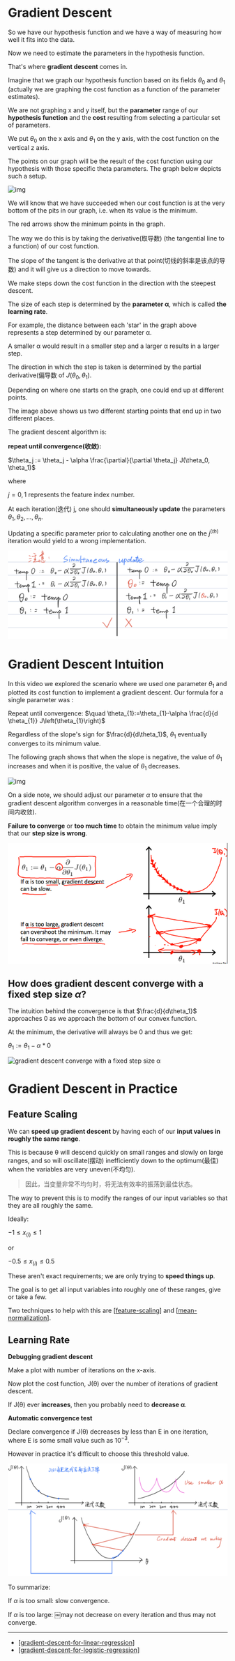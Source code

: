 # Gradient Descent

So we have our hypothesis function and we have a way of measuring how well it fits into the data. 

Now we need to estimate the parameters in the hypothesis function. 

That's where **gradient descent** comes in.

Imagine that we graph our hypothesis function based on its fields $\theta_0$ and $\theta_1$	
(actually we are graphing the cost function as a function of the parameter estimates). 
  
We are not graphing x and y itself, but the **parameter** range of our **hypothesis function** and the **cost** resulting from selecting a particular set of parameters.

We put $\theta_0$ on the x axis and $\theta_1$ on the y axis, 
with the cost function on the vertical z axis. 

The points on our graph will be the result of the cost function using our hypothesis with those specific theta parameters. 
The graph below depicts such a setup.

![img](../img/J(θ)-2%20parameters.png)

We will know that we have succeeded when our cost function is at the very bottom of the pits in our graph, i.e. 
when its value is the minimum. 

The red arrows show the minimum points in the graph.

The way we do this is by taking the derivative(取导数) (the tangential line to a function) of our cost function. 

The slope of the tangent is the derivative at that point(切线的斜率是该点的导数) 
and it will give us a direction to move towards. 

We make steps down the cost function in the direction with the steepest descent. 

The size of each step is determined by the **parameter α**, which is called **the learning rate**.

For example, the distance between each 'star' in the graph above represents a step determined by our parameter α.

A smaller α would result in a smaller step and a larger α results in a larger step. 

The direction in which the step is taken is determined by the partial derivative(偏导数 of $J(\theta_0,\theta_1)$. 

Depending on where one starts on the graph, one could end up at different points. 

The image above shows us two different starting points that end up in two different places.

The gradient descent algorithm is:

**repeat until convergence(收敛):**

$\theta_j := \theta_j - \alpha \frac{\partial}{\partial \theta_j} J(\theta_0, \theta_1)$ 

where

$j=0,1$ represents the feature index number.

At each iteration(迭代) j, one should **simultaneously update** the parameters $\theta_1, \theta_2,...,\theta_n$. 

Updating a specific parameter prior to calculating another one on the $j^{(th)}$ iteration would yield to a wrong implementation.

![simultaneously_update](../img/Simultaneous%20update.png)

# Gradient Descent Intuition
In this video we explored the scenario where we used one parameter $\theta_1$ and plotted its cost function to implement a gradient descent. 
Our formula for a single parameter was :

Repeat until convergence: 
$\quad \theta_{1}:=\theta_{1}-\alpha \frac{d}{d \theta_{1}} J\left(\theta_{1}\right)$

Regardless of the slope's sign for $\frac{d}{d\theta_1}$, $\theta_1$ eventually converges to its minimum value. 

The following graph shows that when the slope is negative, the value of $\theta_1$ increases and when it is positive, 
the value of $\theta_1$ decreases.

![img](../img/J(θ1).png)

On a side note, we should adjust our parameter $\alpha$ to ensure that the gradient descent algorithm converges in a reasonable time(在一个合理的时间内收敛). 

**Failure to converge** or **too much time** to obtain the minimum value imply that our **step size is wrong**.

![step size is wrong](../img/step%20size%20is%20wrong.png)


## How does gradient descent converge with a fixed step size $\alpha$?

The intuition behind the convergence is that $\frac{d}{d\theta_1}$ approaches 0 as we approach the bottom of our convex function. 

At the minimum, the derivative will always be 0 and thus we get:

$\theta_{1}:=\theta_{1}-\alpha * 0$

![gradient descent converge with a fixed step size α](../img/gradient%20descent%20converge%20with%20a%20fixed%20step%20size%20α.png)

# Gradient Descent in Practice

## Feature Scaling

We can **speed up gradient descent** by having each of our **input values in roughly the same range**. 

This is because θ will descend quickly on small ranges and slowly on large ranges, 
and so will oscillate(摆动) inefficiently down to the optimum(最佳) when the variables are very uneven(不均匀).
>因此，当变量非常不均匀时，将无法有效率的振荡到最佳状态。

The way to prevent this is to modify the ranges of our input variables so that they are all roughly the same. 

Ideally:

$−1 ≤ x_{(i)}≤ 1$

or

$−0.5 ≤ x_{(i)}≤ 0.5$

These aren't exact requirements; 
we are only trying to **speed things up**. 

The goal is to get all input variables into roughly one of these ranges, give or take a few.

Two techniques to help with this are [[feature-scaling]] and [[mean-normalization]]. 


## Learning Rate

**Debugging gradient descent**

Make a plot with number of iterations on the x-axis. 

Now plot the cost function, J(θ) over the number of iterations of gradient descent. 

If J(θ) ever **increases**, then you probably need to **decrease α**.


**Automatic convergence test**

Declare convergence if J(θ) decreases by less than E in one iteration, 
where E is some small value such as $10^{−3}$. 

However in practice it's difficult to choose this threshold value.

![learning rate](../img/Learning%20rate.png)

To summarize:

If $\alpha$ is too small: slow convergence.

If $\alpha$ is too large: ￼may not decrease on every iteration and thus may not converge.


---


- [[gradient-descent-for-linear-regression]]
- [[gradient-descent-for-logistic-regression]]


[//begin]: # "Autogenerated link references for markdown compatibility"
[feature-scaling]: feature-scaling "Feature Scaling"
[mean-normalization]: mean-normalization "Mean Normalization"
[gradient-descent-for-linear-regression]: gradient-descent-for-linear-regression "Gradient Descent For Linear Regression"
[gradient-descent-for-logistic-regression]: gradient-descent-for-logistic-regression "Gradient Descent for Logistic Regression"
[//end]: # "Autogenerated link references"